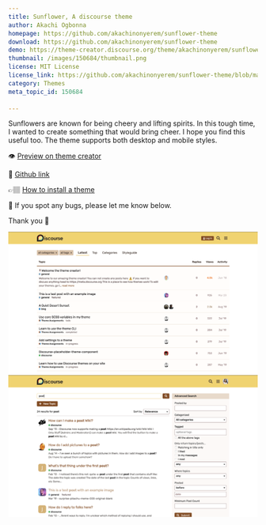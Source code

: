 ```yaml
---
title: Sunflower, A discourse theme
author: Akachi Ogbonna
homepage: https://github.com/akachinonyerem/sunflower-theme
download: https://github.com/akachinonyerem/sunflower-theme
demo: https://theme-creator.discourse.org/theme/akachinonyerem/sunflower-theme
thumbnail: /images/150684/thumbnail.png
license: MIT License
license_link: https://github.com/akachinonyerem/sunflower-theme/blob/master/LICENSE
category: Themes
meta_topic_id: 150684

---
```

Sunflowers are known for being cheery and lifting spirits. In this tough time, I wanted to create something that would bring cheer. I hope you find this useful too. The theme supports both desktop and mobile styles.

👁 [Preview on theme creator](https://theme-creator.discourse.org/theme/akachinonyerem/sunflower-theme) 

🔗 [Github link](https://github.com/akachinonyerem/sunflower-theme)

👉🏽 [How to install a theme](https://meta.discourse.org/t/how-do-i-install-a-theme-or-theme-component/63682)

🚩 If you spot any bugs, please let me know below.

Thank you 🌻

![topics: 690x393, 100%](/images/150684/vXFWkXwcAzwX4GD0qGU8lNxvxjB.png) 
![Search: 690x392](/images/150684/kKuYi6xKmUV4Ul3lJWuOVhx003e.png)